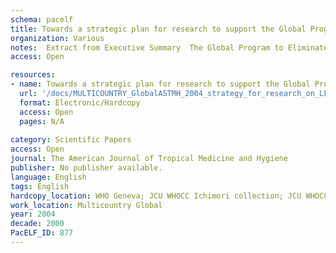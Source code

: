 ```yaml
---
schema: pacelf
title: Towards a strategic plan for research to support the Global Program to Eliminate Lymphatic Filariasis  summary of immediate needs and opportunities for research on lymphatic filariasis identified by the filariasis community of scientists in association with an LF Research Forum, convened in Philadelphia, December 9-10, 2003.
organization: Various
notes:  Extract from Executive Summary  The Global Program to Eliminate Lymphatic Filariasis (GPELF), now four years old and clearly providing enormous health benefits from its broad deworming effects in the poorest sectors of the developing world, represents a societal investment already measured in the tens of millions of dollars. Despite rapid progress in scaling up the program to more than 38 endemic countries (or perhaps even because of this rapid progress), there is one element essential for ultimate program success that is now being severely neglected-research, both operational and basic (upstream) ... It was toward this end that efforts were made during 2003−2004 to gather diverse and valued input from a very broad representation of the filariasis community, both program and research oriented. More than 90 research, clinical, and public health experts in LF came together in meetings (Annexes 1−3) and deliberations for the purpose of creating a comprehensive, collective assessment of today’s LF research horizon and research needs. While there was broad agreement that the GPELF remains very much on target, in-depth assessments were made of ways to improve program support or increase understanding for each of the most important issues related to operational and basic, upstream research. For each of these domains, needs and opportunities were first defined and then prioritized.
access: Open

resources:
- name: Towards a strategic plan for research to support the Global Program to Eliminate Lymphatic Filariasis  summary of immediate needs and opportunities for research on lymphatic filariasis identified by the filariasis community of scientists in association with an LF Research Forum, convened in Philadelphia, December 9-10, 2003.
  url: '/docs/MULTICOUNTRY_GlobalASTMH_2004_strategy_for_research_on_LF.pdf'
  format: Electronic/Hardcopy
  access: Open
  pages: N/A
 
category: Scientific Papers
access: Open
journal: The American Journal of Tropical Medicine and Hygiene
publisher: No publisher available. 
language: English 
tags: English 
hardcopy_location: WHO Geneva; JCU WHOCC Ichimori collection; JCU WHOCC
work_location: Multicountry Global
year: 2004
decade: 2000
PacELF_ID: 877
---
```

